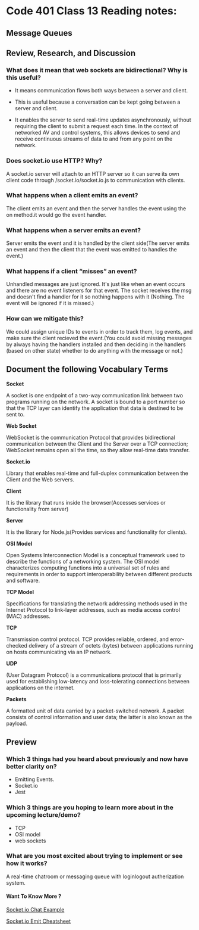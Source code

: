 # Code 401 Class 13 Reading notes:

## Message Queues


## Review, Research, and Discussion

### What does it mean that web sockets are bidirectional? Why is this useful?

- It means communication flows both ways between a server and client.

- This is useful because a conversation can be kept going between a server and client.

- It enables the server to send real-time updates asynchronously, without requiring the client to submit a request each time. In the context of networked AV and control systems, this allows devices to send and receive continuous streams of data to and from any point on the network.

### Does socket.io use HTTP? Why?

A socket.io server will attach to an HTTP server so it can serve its own client code through /socket.io/socket.io.js to communication with clients.

### What happens when a client emits an event?

The client emits an event and then the server handles the event using the on method.it would go the event handler.

### What happens when a server emits an event?

Server emits the event and it is handled by the client side(The server emits an event and then the client that the event was emitted to handles the event.)

### What happens if a client “misses” an event?

Unhandled messages are just ignored. It's just like when an event occurs and there are no event listeners for that event. The socket receives the msg and doesn't find a handler for it so nothing happens with it (Nothing. The event will be ignored if it is missed.)

### How can we mitigate this?

We could assign unique IDs to events in order to track them, log events, and make sure the client recieved the event.(You could avoid missing messages by always having the handlers installed and then deciding in the handlers (based on other state) whether to do anything with the message or not.)

## Document the following Vocabulary Terms

**Socket**

A socket is one endpoint of a two-way communication link between two programs running on the network. A socket is bound to a port number so that the TCP layer can identify the application that data is destined to be sent to.

**Web Socket**

WebSocket is the communication Protocol that provides bidirectional communication between the Client and the Server over a TCP connection; WebSocket remains open all the time, so they allow real-time data transfer.

**Socket.io**

 Library that enables real-time and full-duplex communication between the Client and the Web servers. 

**Client**

It is the library that runs inside the browser(Accesses services or functionality from server)

**Server**

It is the library for Node.js(Provides services and functionality for clients).

**OSI Model**

Open Systems Interconnection Model is a conceptual framework used to describe the functions of a networking system. The OSI model characterizes computing functions into a universal set of rules and requirements in order to support interoperability between different products and software.

**TCP Model**

Specifications for translating the network addressing methods used in the Internet Protocol to link-layer addresses, such as media access control (MAC) addresses.

**TCP**

Transmission control protocol. TCP provides reliable, ordered, and error-checked delivery of a stream of octets (bytes) between applications running on hosts communicating via an IP network. 

**UDP**

(User Datagram Protocol) is a communications protocol that is primarily used for establishing low-latency and loss-tolerating connections between applications on the internet.

**Packets**

A formatted unit of data carried by a packet-switched network. A packet consists of control information and user data; the latter is also known as the payload. 

## Preview

### Which 3 things had you heard about previously and now have better clarity on?
- Emitting Events. 
- Socket.io
- Jest

### Which 3 things are you hoping to learn more about in the upcoming lecture/demo?

- TCP
- OSI model
- web sockets

### What are you most excited about trying to implement or see how it works?
A real-time chatroom or messaging queue with loginlogout autherization system.



#### Want To Know More ? 
[Socket.io Chat Example](https://canvas.instructure.com/courses/3671271/discussion_topics/12904444)

[Socket.io Emit Cheatsheet](https://socket.io/docs/v4/emit-cheatsheet)